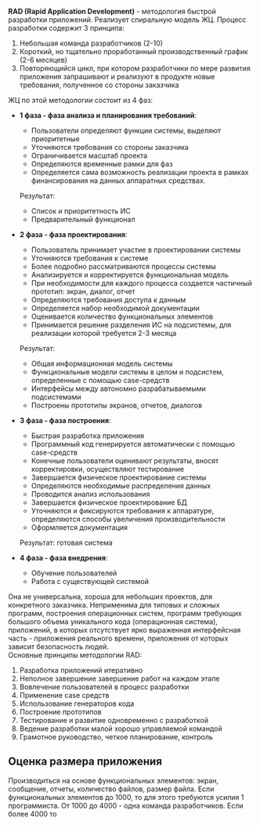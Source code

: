**RAD (Rapid Application Development)** - методология быстрой разработки приложений. Реализует спиральную модель ЖЦ. Процесс разработки содержит 3 принципа:
1. Небольшая команда разработчиков (2-10)
2. Короткий, но тщательно проработанный производственный график (2-6 месяцев)
3. Повторяющийся цикл, при котором разработчики по мере развития приложения запрашивают и реализуют в продукте новые требования, полученное со стороны заказчика
  
ЖЦ по этой методологии состоит из 4 фаз:
- **1 фаза - фаза анализа и планирования требований**:
	- Пользователи определяют функции системы, выделяют приоритетные
	- Уточняются требования со стороны заказчика
	- Ограничивается масштаб проекта
	- Определяются временные рамки для фаз
	- Определяется сама возможность реализации проекта в рамках финансирования на данных аппаратных средствах.
	  
	Результат: 
	- Список и приоритетность ИС
	- Предварительный функционал
- **2 фаза - фаза проектирования**:
	- Пользователь принимает участие в проектировании системы
	- Уточняются требования к системе
	- Более подробно рассматриваются процессы системы
	- Анализируется и корректируется функциональная модель
	- При необходимости для каждого процесса создается частичный прототип: экран, диалог, отчет
	- Определяются требования доступа к данным
	- Определяется набор необходимой документации
	- Оценивается количество функциональных элементов
	- Принимается решение разделения ИС на подсистемы, для реализации которой требуется 2-3 месяца
	  
	Результат: 
	- Общая информационная модель системы
	- Функциональные модели системы в целом и подсистем, определенные с помощью case-средств
	- Интерфейсы между автономно разрабатываемыми подсистемами
	- Построены прототипы экранов, отчетов, диалогов
- **3 фаза - фаза построения**:
	- Быстрая разработка приложения
	- Программный код генерируется автоматически с помощью case-средств
	- Конечные пользователи оценивают результаты, вносят корректировки, осуществляют тестирование
	- Завершается физическое проектирование системы
	- Определяются необходимые распределения данных
	- Проводится анализ использования
	- Завершается физическое проектирование БД
	- Уточняются и фиксируются требования к аппаратуре, определяются способы увеличения производительности
	- Оформляется документация
	  
	Результат: готовая система
- **4 фаза - фаза внедрения**:
	- Обучение пользователей
	- Работа с существующей системой
  
Она не универсальна, хороша для небольших проектов, для конкретного заказчика. Неприменима для типовых и cложных программ, построения операционных систем, программ требующих большого объема уникального кода (операционная система), приложений, в которых отсутствует ярко выраженная интерфейсная часть - приложения реального времени, приложения от которых зависит безопасность людей.  
Основные принципы методологии RAD:
1. Разработка приложений итеративно 
2. Неполное завершение завершение работ на каждом этапе 
3. Вовлечение пользователей в процесс разработки 
4. Применение case средств 
5. Использование генераторов кода 
6. Построение прототипов 
7. Тестирование и развитие одновременно с разработкой 
8. Ведение разработки малой хорошо управляемой командой 
9. Грамотное руководство, четкое планирование, контроль
## Оценка размера приложения 
Производиться на основе функциональных элементов: экран, сообщение, отчеты, количество файлов, размер файла. Если функциональных элементов до 1000, то для этого требуются усилия 1 программиста. От 1000 до 4000 - одна команда разработчиков. Если более 4000 то
